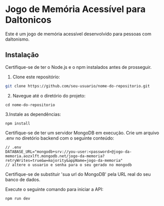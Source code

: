 # Jogo de Memória Acessível para Daltonicos

Este é um jogo de memória acessível desenvolvido para pessoas com daltonismo.

## Instalação

Certifique-se de ter o Node.js e o npm instalados antes de prosseguir.

1. Clone este repositório:

```bash
git clone https://github.com/seu-usuario/nome-do-repositorio.git
```


2. Navegue até o diretório do projeto:

```
cd nome-do-repositorio
```

3.Instale as dependências:

```
npm install
```

Certifique-se de ter um servidor MongoDB em execução.
Crie um arquivo .env no diretório backend com o seguinte conteúdo:

```.env
// .env
DATABASE_URL="mongodb+srv://you-user:<password>@jogo-da-memoria.aozxlft.mongodb.net/jogo-da-memoria?retryWrites=true&w=majority&appName=jogo-da-memoria"
// altere o usuario e senha para o seu gerado no mongodb
```

Certifique-se de substituir 'sua url do MongoDB' pela URL real do seu banco de dados.

Execute o seguinte comando para iniciar a API:
```
npm run dev
```
